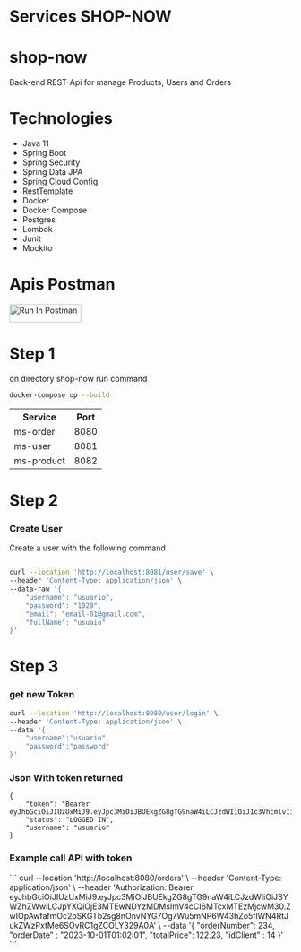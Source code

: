 
<h1> Services SHOP-NOW </h1>

# shop-now
Back-end REST-Api for manage Products, Users and Orders

# Technologies
- Java 11
- Spring Boot
- Spring Security
- Spring Data JPA
- Spring Cloud Config
- RestTemplate
- Docker
- Docker Compose
- Postgres
- Lombok
- Junit
- Mockito
 
# Apis Postman
[<img src="https://run.pstmn.io/button.svg" alt="Run In Postman" style="width: 128px; height: 32px;">](https://app.getpostman.com/run-collection/6946726-681a7af9-5146-4a0f-adb4-603e485e74f9?action=collection%2Ffork&source=rip_markdown&collection-url=entityId%3D6946726-681a7af9-5146-4a0f-adb4-603e485e74f9%26entityType%3Dcollection%26workspaceId%3D3f4cd110-d225-4592-9e38-24d353fef539#?env%5Bshop-now%5D=W10=)


# Step 1
on directory shop-now run command
```bash 
docker-compose up --build 
```


<table> 
  <tr>
    <th>Service</th>
    <th>Port</th>
  </tr>
  <tr>
    <td>ms-order</td>
    <td>8080</td>
  </tr>
  <tr>
    <td>ms-user</td>
    <td>8081</td>
  </tr>
  <tr>
    <td>ms-product</td>
    <td>8082</td>
  </tr>
</table>

# Step 2
<h3> Create User </h3>
Create a user with the following command

```bash 

curl --location 'http://localhost:8081/user/save' \
--header 'Content-Type: application/json' \
--data-raw '{
    "username": "usuario",
    "password": "1020",
    "email": "email-01@gmail.com",
    "fullName": "usuaio"
}'

```
# Step 3
<h3> get new Token </h3>

```bash
curl --location 'http://localhost:8080/user/login' \
--header 'Content-Type: application/json' \
--data '{
    "username":"usuario",
    "password":"password"
}'

```
<h3> Json With token returned </h3>

```
{
    "token": "Bearer eyJhbGciOiJIUzUxMiJ9.eyJpc3MiOiJBUEkgZG8gTG9naW4iLCJzdWIiOiJ1c3VhcmlvIiwiaWF0IjoxNzExMDg1NTcxLCJleHAiOjE3MTExNzE5NzF9.Pe9PFtm9zq3X9eE1boK7hY1QNYiCrtG3TsiMWq5MhLvO1cBtjP2fDZbyzcQNSX2KMk2rS7rx1Pk_UAaCHrzm5A",
    "status": "LOGGED IN",
    "username": "usuario"
}

```
<h3>Example call API with token</h3> 
```
curl --location 'http://localhost:8080/orders' \
--header 'Content-Type: application/json' \
--header 'Authorization: Bearer eyJhbGciOiJIUzUxMiJ9.eyJpc3MiOiJBUEkgZG8gTG9naW4iLCJzdWIiOiJSYWZhZWwiLCJpYXQiOjE3MTEwNDYzMDMsImV4cCI6MTcxMTEzMjcwM30.ZwIOpAwfafmOc2pSKGTb2sg8nOnvNYG7Og7Wu5mNP6W43hZo5flWN4RtJukZWzPxtMe6SOvRC1gZCOLY329A0A' \
--data '{
    "orderNumber": 234,
    "orderDate" : "2023-10-01T01:02:01",
    "totalPrice": 122.23,
    "idClient" : 14
}'
```
